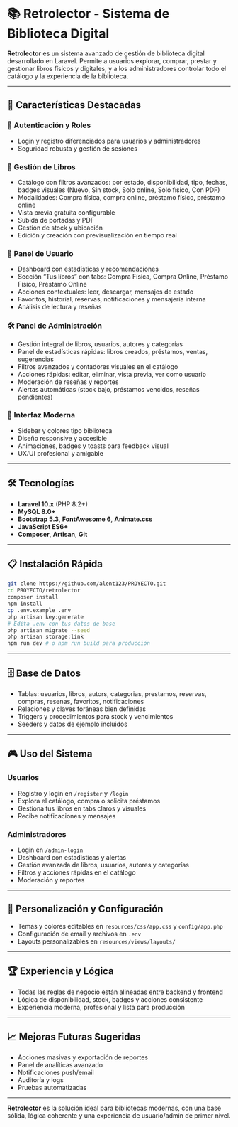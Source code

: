 # 📚 Retrolector - Sistema de Biblioteca Digital

**Retrolector** es un sistema avanzado de gestión de biblioteca digital desarrollado en Laravel. Permite a usuarios explorar, comprar, prestar y gestionar libros físicos y digitales, y a los administradores controlar todo el catálogo y la experiencia de la biblioteca.

---

## 🚀 Características Destacadas

### 🔐 Autenticación y Roles
- Login y registro diferenciados para usuarios y administradores
- Seguridad robusta y gestión de sesiones

### 📖 Gestión de Libros
- Catálogo con filtros avanzados: por estado, disponibilidad, tipo, fechas, badges visuales (Nuevo, Sin stock, Solo online, Solo físico, Con PDF)
- Modalidades: Compra física, compra online, préstamo físico, préstamo online
- Vista previa gratuita configurable
- Subida de portadas y PDF
- Gestión de stock y ubicación
- Edición y creación con previsualización en tiempo real

### 👤 Panel de Usuario
- Dashboard con estadísticas y recomendaciones
- Sección “Tus libros” con tabs: Compra Física, Compra Online, Préstamo Físico, Préstamo Online
- Acciones contextuales: leer, descargar, mensajes de estado
- Favoritos, historial, reservas, notificaciones y mensajería interna
- Análisis de lectura y reseñas

### 🛠️ Panel de Administración
- Gestión integral de libros, usuarios, autores y categorías
- Panel de estadísticas rápidas: libros creados, préstamos, ventas, sugerencias
- Filtros avanzados y contadores visuales en el catálogo
- Acciones rápidas: editar, eliminar, vista previa, ver como usuario
- Moderación de reseñas y reportes
- Alertas automáticas (stock bajo, préstamos vencidos, reseñas pendientes)

### 🎨 Interfaz Moderna
- Sidebar y colores tipo biblioteca
- Diseño responsive y accesible
- Animaciones, badges y toasts para feedback visual
- UX/UI profesional y amigable

---

## 🛠️ Tecnologías
- **Laravel 10.x** (PHP 8.2+)
- **MySQL 8.0+**
- **Bootstrap 5.3**, **FontAwesome 6**, **Animate.css**
- **JavaScript ES6+**
- **Composer**, **Artisan**, **Git**

---

## 📋 Instalación Rápida

```bash
git clone https://github.com/alent123/PROYECTO.git
cd PROYECTO/retrolector
composer install
npm install
cp .env.example .env
php artisan key:generate
# Edita .env con tus datos de base
php artisan migrate --seed
php artisan storage:link
npm run dev # o npm run build para producción
```

---

## 🗄️ Base de Datos
- Tablas: usuarios, libros, autors, categorias, prestamos, reservas, compras, resenas, favoritos, notificaciones
- Relaciones y claves foráneas bien definidas
- Triggers y procedimientos para stock y vencimientos
- Seeders y datos de ejemplo incluidos

---

## 🎮 Uso del Sistema

### Usuarios
- Registro y login en `/register` y `/login`
- Explora el catálogo, compra o solicita préstamos
- Gestiona tus libros en tabs claros y visuales
- Recibe notificaciones y mensajes

### Administradores
- Login en `/admin-login`
- Dashboard con estadísticas y alertas
- Gestión avanzada de libros, usuarios, autores y categorías
- Filtros y acciones rápidas en el catálogo
- Moderación y reportes

---

## 🔧 Personalización y Configuración
- Temas y colores editables en `resources/css/app.css` y `config/app.php`
- Configuración de email y archivos en `.env`
- Layouts personalizables en `resources/views/layouts/`

---

## 🏆 Experiencia y Lógica
- Todas las reglas de negocio están alineadas entre backend y frontend
- Lógica de disponibilidad, stock, badges y acciones consistente
- Experiencia moderna, profesional y lista para producción

---

## 📈 Mejoras Futuras Sugeridas
- Acciones masivas y exportación de reportes
- Panel de analíticas avanzado
- Notificaciones push/email
- Auditoría y logs
- Pruebas automatizadas

---

**Retrolector** es la solución ideal para bibliotecas modernas, con una base sólida, lógica coherente y una experiencia de usuario/admin de primer nivel. 
